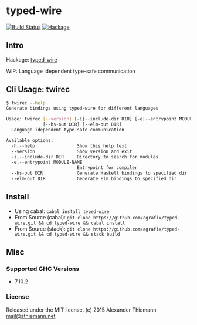 typed-wire
=====

[![Build Status](https://travis-ci.org/agrafix/typed-wire.svg)](https://travis-ci.org/agrafix/typed-wire)
[![Hackage](https://img.shields.io/hackage/v/typed-wire.svg)](http://hackage.haskell.org/package/typed-wire)

## Intro

Hackage: [typed-wire](http://hackage.haskell.org/package/typed-wire)

WIP: Language idependent type-safe communication

## Cli Usage: twirec

```sh
$ twirec --help
Generate bindings using typed-wire for different languages

Usage: twirec [--version] [-i|--include-dir DIR] [-e|--entrypoint MODULE-NAME]
              [--hs-out DIR] [--elm-out DIR]
  Language idependent type-safe communication

Available options:
  -h,--help                Show this help text
  --version                Show version and exit
  -i,--include-dir DIR     Directory to search for modules
  -e,--entrypoint MODULE-NAME
                           Entrypoint for compiler
  --hs-out DIR             Generate Haskell bindings to specified dir
  --elm-out DIR            Generate Elm bindings to specified dir

```

## Install

* Using cabal: `cabal install typed-wire`
* From Source (cabal): `git clone https://github.com/agrafix/typed-wire.git && cd typed-wire && cabal install`
* From Source (stack): `git clone https://github.com/agrafix/typed-wire.git && cd typed-wire && stack build`


## Misc

### Supported GHC Versions

* 7.10.2

### License

Released under the MIT license.
(c) 2015 Alexander Thiemann <mail@athiemann.net>
